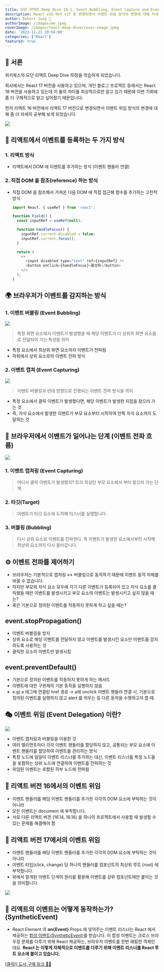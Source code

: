 ```yaml
---
title: 모던 리액트 Deep Dive 10-1. Event Bubbling, Event Capture and Event Delegation
description: React v16 에서 v17 로 변경되면서 이벤트 위임 방식의 변경에 대해 자세히 알아봅니다.
author: Dotori Jung 🌰
authorImage: /images/me.jpeg
coverImage: /images/react-deep-dive/cover-image.jpeg
date: '2023-11-21 20:56:00'
categories: ['React']
featured: true
---
```


## 📖 서론

위키북스의 모던 리액트 Deep Dive 10장을 학습하게 되었습니다.

회사에서는 React 17 버전을 사용하고 있으며, 개인 블로그 프로젝트 등에서는 React 18 버전을 사용하고 있는데 이 둘의 차이를 피상적으로만 알고 있기 때문에 이번 기회에 좀 더 구체적으로 알고 싶어졌기 때문입니다.

먼저 리액트 16 버전에서 리액트 17 버전으로 변경되면서 이벤트 위임 방식의 변경에 대해 좀 더 자세히 공부해 보게 되었습니다.

![](/images/react-deep-dive/231121.jpeg)

## 🌌 리액트에서 이벤트를 등록하는 두 가지 방식

### 1. 리액트 방식

- 리액트에서 DOM 에 이벤트를 추가하는 방식 (이벤트 핸들러 연결)

### 2. 직접 DOM 을 참조(reference) 하는 방식

- 직접 DOM 을 참조해서 가져온 다음 DOM 에 직접 접근해 함수를 추가하는 고전적 방식

  ```javascript
  import React, { useRef } from 'react';

  function Field() {
    const inputRef = useRef(null);

    function handleFocus() {
      inputRef.current.disabled = false;
      inputRef.current.focus();
    }

    return (
      <>
        <input disabled type="text" ref={inputRef} />
        <button onClick={handleFocus}>활성화</button>
      </>
    );
  }
  ```

## 🌍 브라우저가 이벤트를 감지하는 방식

### 1. 이벤트 버블링 (Event Bubbling)

![](https://joshua1988.github.io/images/posts/web/javascript/event/event-bubble.png)

> 특정 화면 요소에서 이벤트가 발생했을 때 해당 이벤트가 더 상위의 화면 요소들로 전달되어 가는 특성을 의미

- 특정 요소에서 최상위 화면 요소까지 이벤트가 전파됨
- 하위에서 상위 요소로의 이벤트 전파 방식

### 2. 이벤트 캡쳐 (Event Capturing)

![](https://joshua1988.github.io/images/posts/web/javascript/event/event-capture.png)

> 이벤트 버블링과 반대 방향으로 진행되는 이벤트 전파 방식을 의미

- 특정 요소에서 클릭 이벤트가 발생했다면, 해당 이벤트가 발생한 지점을 찾으러 가는 것
- 즉, 자식 요소에서 발생한 이벤트가 부모 요소부터 시작하여 안쪽 자식 요소까지 도달하는 것

## 🛁 브라우저에서 이벤트가 일어나는 단계 (이벤트 전파 흐름)

![](https://www.freecodecamp.org/news/content/images/2021/09/image-21.png)

### 1. 이벤트 캡쳐링 (Event Capturing)

> 어디서 클릭 이벤트가 발생했지? 트리 최상단 부모 요소에서 부터 찾으러 가는 단계

### 2. 타깃(Target)

> 이벤트가 타깃 요소에 도착해 리스너를 실행합니다.

### 3. 버블링 (Bubbling)

> 다시 상위 요소로 이벤트를 전파한다. 즉 이벤트가 발생한 요소에서부터 시작해 최상위 요소까지 다시 올라갑니다.

## ⚙️ 이벤트 전파를 제어하기

- 브라우저는 기본적으로 캡쳐링 ↔️ 버블링으로 동작하기 때문에 이벤트 동작 자체를 바꿀 수 없습니다.
- 하지만 부모와 자식 요소 모두에 각기 다른 이벤트가 등록되어 있고 자식 요소를 클릭했을 때만 이벤트를 발생시키고 부모 요소의 이벤트는 발생시키고 싶지 않을 때는?
- 혹은 기본으로 정의된 이벤트를 작동하지 못하게 하고 싶을 때는?

## event.stopPropagation()

- 이벤트 버블링을 방지
- 상위 요소로 해당 이벤트를 전달하지 않고 이벤트를 발생시킨 요소만 이벤트를 감지하도록 사용하는 것
- 클릭한 요소의 이벤트만 발생시킴

## event.preventDefault()

- 기본으로 정의된 이벤트를 작동하지 못하게 하는 메서드
- 이벤트에 대한 구현체의 기본 동작을 실행하지 않음
- e.g) a 태그에 연결된 href 경로 → a에 onclick 이벤트 핸들러 연결 시, 기본으로 정의된 이벤트를 실행하지 않고 alert 를 띄우는 등 다른 동작을 수행하고자 할 때.

## 🎭 이벤트 위임 (Event Delegation) 이란?

![](https://christianheilmann.com/wp-content/uploads/2020/11/back-to-basics.png)

- 이벤트 캡처링과 버블링을 이용한 것
- 여러 엘리먼트마다 각각 이벤트 핸들러를 할당하지 않고, 공통되는 부모 요소에 이벤트 핸들러를 할당하여 이벤트를 관리하는 방식
- 특정 노드에 일일이 이벤트 리스너를 추가하는 대신, 이벤트 리스너를 특정 노드들을 포함하는 상위 노드에 연결하여 이벤트를 전파하는 것
- 위임된 이벤트는 포함된 하부 노드에 전파됨

## 🐞 리액트 버전 16에서의 이벤트 위임

- 이벤트 핸들러를 해당 이벤트 핸들러를 추가한 각각의 DOM 요소에 부탁하는 것이 아니라
- 모든 이벤트는 document 에 부착합니다.
- 서로 다른 리액트 버전 (16.14, 16.16) 을 하나의 프로젝트에서 사용할 때 발생할 수 있는 문제를 해결해야 함

## 🥯 리액트 버전 17에서의 이벤트 위임

- 이벤트 핸들러를 해당 이벤트 핸들러를 추가한 각각의 DOM 요소에 부탁하는 것이 아니라
- 이벤트 타입(click, change) 당 하나의 핸들러를 컴포넌트의 최상위 루트 (root) 에 부착합니다.
- 위에서 알게된 이벤트 단계의 원리를 활용해 이벤트를 상위 컴포넌트에만 붙이는 것을 의미합니다.

![](https://legacy.reactjs.org/static/bb4b10114882a50090b8ff61b3c4d0fd/21cdd/react_17_delegation.png)

## 👻 리액트의 이벤트는 어떻게 동작하는가? (SyntheticEvent)

- React Element 의 **on{Event}** Props 에 넣어주는 이벤트 리스너는 React 에서 제공하는 [합성 이벤트(SyntheticEvent)](https://ko.reactjs.org/docs/events.html)를 받습니다. 이 합성 이벤트는 크로스 브라우징 문제를 다루기 위해 React 제공하는, 브라우저 이벤트를 한번 래핑한 객체인데요. **React 는 이렇게 자체적으로 이벤트를 다루기 위해 이벤트 리스너를 React 루트 요소에 붙이고 있습니다.**

[[클릭!] 도서 구매 링크 🧚🏻](https://product.kyobobook.co.kr/detail/S000210725203)
